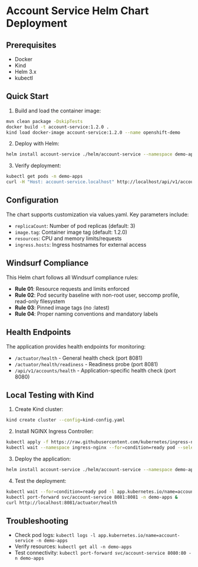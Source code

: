 # Account Service Helm Chart Deployment

## Prerequisites
- Docker
- Kind
- Helm 3.x
- kubectl

## Quick Start

1. Build and load the container image:
```bash
mvn clean package -DskipTests
docker build -t account-service:1.2.0 .
kind load docker-image account-service:1.2.0 --name openshift-demo
```

2. Deploy with Helm:
```bash
helm install account-service ./helm/account-service --namespace demo-apps --create-namespace
```

3. Verify deployment:
```bash
kubectl get pods -n demo-apps
curl -H "Host: account-service.localhost" http://localhost/api/v1/accounts/health
```

## Configuration

The chart supports customization via values.yaml. Key parameters include:
- `replicaCount`: Number of pod replicas (default: 3)
- `image.tag`: Container image tag (default: 1.2.0)
- `resources`: CPU and memory limits/requests
- `ingress.hosts`: Ingress hostnames for external access

## Windsurf Compliance

This Helm chart follows all Windsurf compliance rules:
- **Rule 01**: Resource requests and limits enforced
- **Rule 02**: Pod security baseline with non-root user, seccomp profile, read-only filesystem
- **Rule 03**: Pinned image tags (no :latest)
- **Rule 04**: Proper naming conventions and mandatory labels

## Health Endpoints

The application provides health endpoints for monitoring:
- `/actuator/health` - General health check (port 8081)
- `/actuator/health/readiness` - Readiness probe (port 8081)
- `/api/v1/accounts/health` - Application-specific health check (port 8080)

## Local Testing with Kind

1. Create Kind cluster:
```bash
kind create cluster --config=kind-config.yaml
```

2. Install NGINX Ingress Controller:
```bash
kubectl apply -f https://raw.githubusercontent.com/kubernetes/ingress-nginx/main/deploy/static/provider/kind/deploy.yaml
kubectl wait --namespace ingress-nginx --for=condition=ready pod --selector=app.kubernetes.io/component=controller --timeout=90s
```

3. Deploy the application:
```bash
helm install account-service ./helm/account-service --namespace demo-apps --create-namespace
```

4. Test the deployment:
```bash
kubectl wait --for=condition=ready pod -l app.kubernetes.io/name=account-service -n demo-apps --timeout=300s
kubectl port-forward svc/account-service 8081:8081 -n demo-apps &
curl http://localhost:8081/actuator/health
```

## Troubleshooting

- Check pod logs: `kubectl logs -l app.kubernetes.io/name=account-service -n demo-apps`
- Verify resources: `kubectl get all -n demo-apps`
- Test connectivity: `kubectl port-forward svc/account-service 8080:80 -n demo-apps`
